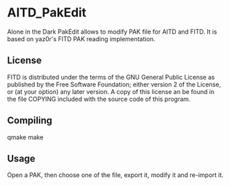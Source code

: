 AITD_PakEdit
============


Alone in the Dark PakEdit allows to modify PAK file for AITD and FITD.
It is based on yaz0r's FITD PAK reading implementation.


License
-------

FITD is distributed under the terms of the GNU General Public License
as published by the Free Software Foundation; either version 2 of the
License, or (at your option) any later version. A copy of this license 
an be found in the file COPYING included with the source code of this
program.


Compiling
---------

qmake
make

Usage
-----
Open a PAK, then choose one of the file, export it, modify it and
re-import it.
